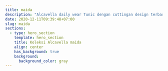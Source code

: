 ```yaml
---
title: maida
description: "Alcavella daily wear Tunic dengan cuttingan design terbaru tekstur serat yang lembut dan nyaman, elegant dan tetap classy dengan aksen ruffle di bagian tangan, aksen tali kerut di bagian pinggang, membuat kamu terlihat lebih stylish."
date: 2020-12-11T09:39:48+07:00
slug: maida
sections:
  - type: hero_section
    template: hero_section
    title: Koleksi Alcavella maida
    align: center
    has_background: true
    background:
      background_color: gray
---
```


